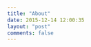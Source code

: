 ```yaml
---
title: "About"
date: 2015-12-14 12:00:35
layout: "post"
comments: false
---
```







<!--



## 业余

#### 运动、户外
游泳
篮球 羽毛球
轮滑

钓鱼
旅游
原生野外

## 喜好
动物：特定种类的中型犬：土狗，边牧


## contact

- email: jereff2011@163.com
- qq: 383975892
- webchat: hubadade
- github: https://github.com/zuitaibai
- blog: https://zuitaibai.github.io/blog
- gitee: https://gitee.com/zuitaibai

-->